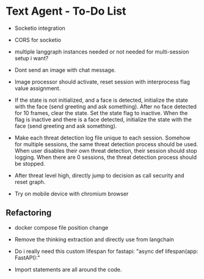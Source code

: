 # Text Agent - To-Do List

- Socketio integration

- CORS for socketio

- multiple langgraph instances needed or not needed for multi-session setup i want?

- Dont send an image with chat message.

- Image processor should activate, reset session with interprocess flag value assignment.

- If the state is not initialized, and a face is detected, initialize the state with the face (send greeting and ask something).
  After no face detected for 10 frames, clear the state. Set the state flag to inactive. When the flag is inactive and there is a face detected, initialize the state with the face (send greeting and ask something).

- Make each threat detection log file unique to each session. Somehow for multiple sessions, the same threat detection process should be used. When user disables their own threat detection, their session should stop logging. When there are 0 sessions, the threat detection process should be stopped.

- After threat level high, directly jump to decision as call security and reset graph.

- Try on mobile device with chromium browser

## Refactoring

- docker compose file position change

- Remove the thinking extraction and directly use from langchain

- Do i really need this custom lifespan for fastapi: "async def lifespan(app: FastAPI):"

- Import statements are all around the code.
